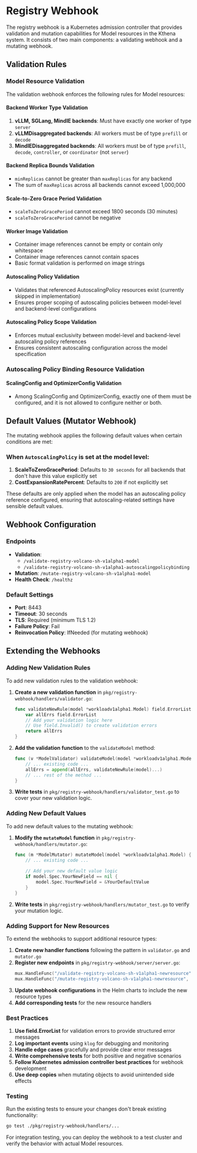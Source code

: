 # Registry Webhook

The registry webhook is a Kubernetes admission controller that provides validation and mutation capabilities for Model resources in the Kthena system. It consists of two main components: a validating webhook and a mutating webhook.

## Validation Rules

### Model Resource Validation
The validation webhook enforces the following rules for Model resources:

#### Backend Worker Type Validation

1. **vLLM, SGLang, MindIE backends**: Must have exactly one worker of type `server`
2. **vLLMDisaggregated backends**: All workers must be of type `prefill` or `decode`
3. **MindIEDisaggregated backends**: All workers must be of type `prefill`, `decode`, `controller`, or `coordinator` (not `server`)

#### Backend Replica Bounds Validation

- `minReplicas` cannot be greater than `maxReplicas` for any backend
- The sum of `maxReplicas` across all backends cannot exceed 1,000,000

#### Scale-to-Zero Grace Period Validation

- `scaleToZeroGracePeriod` cannot exceed 1800 seconds (30 minutes)
- `scaleToZeroGracePeriod` cannot be negative

#### Worker Image Validation

- Container image references cannot be empty or contain only whitespace
- Container image references cannot contain spaces
- Basic format validation is performed on image strings

#### Autoscaling Policy Validation

- Validates that referenced AutoscalingPolicy resources exist (currently skipped in implementation)
- Ensures proper scoping of autoscaling policies between model-level and backend-level configurations

#### Autoscaling Policy Scope Validation

- Enforces mutual exclusivity between model-level and backend-level autoscaling policy references
- Ensures consistent autoscaling configuration across the model specification

### Autoscaling Policy Binding Resource Validation

#### ScalingConfig and OptimizerConfig Validation
- Among ScalingConfig and OptimizerConfig, exactly one of them must be configured, and it is not allowed to configure neither or both.

## Default Values (Mutator Webhook)

The mutating webhook applies the following default values when certain conditions are met:

### When `AutoscalingPolicy` is set at the model level:

1. **ScaleToZeroGracePeriod**: Defaults to `30 seconds` for all backends that don't have this value explicitly set
2. **CostExpansionRatePercent**: Defaults to `200` if not explicitly set

These defaults are only applied when the model has an autoscaling policy reference configured, ensuring that autoscaling-related settings have sensible default values.

## Webhook Configuration

### Endpoints

- **Validation**:
    - `/validate-registry-volcano-sh-v1alpha1-model`
    - `/validate-registry-volcano-sh-v1alpha1-autoscalingpolicybinding`
- **Mutation**: `/mutate-registry-volcano-sh-v1alpha1-model`
- **Health Check**: `/healthz`

### Default Settings

- **Port**: 8443
- **Timeout**: 30 seconds
- **TLS**: Required (minimum TLS 1.2)
- **Failure Policy**: Fail
- **Reinvocation Policy**: IfNeeded (for mutating webhook)

## Extending the Webhooks

### Adding New Validation Rules

To add new validation rules to the validation webhook:

1. **Create a new validation function** in `pkg/registry-webhook/handlers/validator.go`:
   ```go
   func validateNewRule(model *workloadv1alpha1.Model) field.ErrorList {
       var allErrs field.ErrorList
       // Add your validation logic here
       // Use field.Invalid() to create validation errors
       return allErrs
   }
   ```

2. **Add the validation function** to the `validateModel` method:
   ```go
   func (v *ModelValidator) validateModel(model *workloadv1alpha1.Model) (bool, string) {
       // ... existing code ...
       allErrs = append(allErrs, validateNewRule(model)...)
       // ... rest of the method ...
   }
   ```

3. **Write tests** in `pkg/registry-webhook/handlers/validator_test.go` to cover your new validation logic.

### Adding New Default Values

To add new default values to the mutating webhook:

1. **Modify the `mutateModel` function** in `pkg/registry-webhook/handlers/mutator.go`:
   ```go
   func (m *ModelMutator) mutateModel(model *workloadv1alpha1.Model) {
       // ... existing code ...
       
       // Add your new default value logic
       if model.Spec.YourNewField == nil {
           model.Spec.YourNewField = &YourDefaultValue
       }
   }
   ```

2. **Write tests** in `pkg/registry-webhook/handlers/mutator_test.go` to verify your mutation logic.

### Adding Support for New Resources

To extend the webhooks to support additional resource types:

1. **Create new handler functions** following the pattern in `validator.go` and `mutator.go`
2. **Register new endpoints** in `pkg/registry-webhook/server/server.go`:
   ```go
   mux.HandleFunc("/validate-registry-volcano-sh-v1alpha1-newresource", newResourceValidator.Handle)
   mux.HandleFunc("/mutate-registry-volcano-sh-v1alpha1-newresource", newResourceMutator.Handle)
   ```
3. **Update webhook configurations** in the Helm charts to include the new resource types
4. **Add corresponding tests** for the new resource handlers

### Best Practices

1. **Use field.ErrorList** for validation errors to provide structured error messages
2. **Log important events** using `klog` for debugging and monitoring
3. **Handle edge cases** gracefully and provide clear error messages
4. **Write comprehensive tests** for both positive and negative scenarios
5. **Follow Kubernetes admission controller best practices** for webhook development
6. **Use deep copies** when mutating objects to avoid unintended side effects

### Testing

Run the existing tests to ensure your changes don't break existing functionality:

```bash
go test ./pkg/registry-webhook/handlers/...
```

For integration testing, you can deploy the webhook to a test cluster and verify the behavior with actual Model resources.